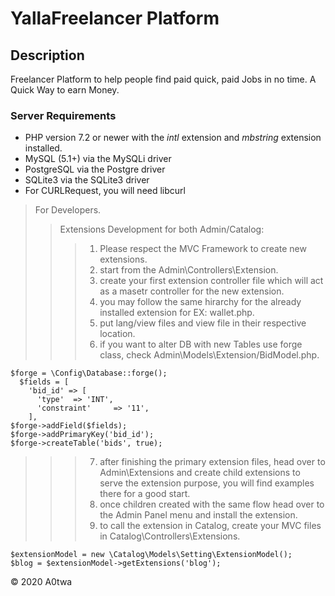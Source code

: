 # YallaFreelancer Platform 

## Description
Freelancer Platform to help people find paid quick, paid Jobs in no time.
A Quick Way to earn Money.

### Server Requirements
* PHP version 7.2 or newer with the *intl* extension and *mbstring* extension installed.
* MySQL (5.1+) via the MySQLi driver
* PostgreSQL via the Postgre driver
* SQLite3 via the SQLite3 driver
* For CURLRequest, you will need libcurl
 
> For Developers.
>
> > Extensions Development for both Admin/Catalog:
> > > 1. Please respect the MVC Framework to create new extensions.
> > > 2. start from the Admin\Controllers\Extension.
> > > 3. create your first extension controller file which will act as a masetr controller for the new extension.
> > > 4. you may follow the same hirarchy for the already installed extension for EX: wallet.php.
> > > 5. put lang/view files and view file in their respective location.
> > > 6. if you want to alter DB with new Tables use forge class, check Admin\Models\Extension/BidModel.php.
<pre><code>$forge = \Config\Database::forge();
  $fields = [
    'bid_id' => [
      'type'  => 'INT',
      'constraint'     => '11',
    ],
$forge->addField($fields);
$forge->addPrimaryKey('bid_id');
$forge->createTable('bids', true);</code></pre>
> > > 7. after finishing the primary extension files, head over to Admin\Extensions and create child extensions to serve the extension purpose, you will find examples there for a good start.
> > > 8. once children created with the same flow head over to the Admin Panel menu and install the extension.
> > > 10. to call the extension in Catalog, create your MVC files in Catalog\Controllers\Extensions.
<pre><code>$extensionModel = new \Catalog\Models\Setting\ExtensionModel();
$blog = $extensionModel->getExtensions('blog');</code></pre>











<div class="footer">
        &copy; 2020 A0twa
</div>
